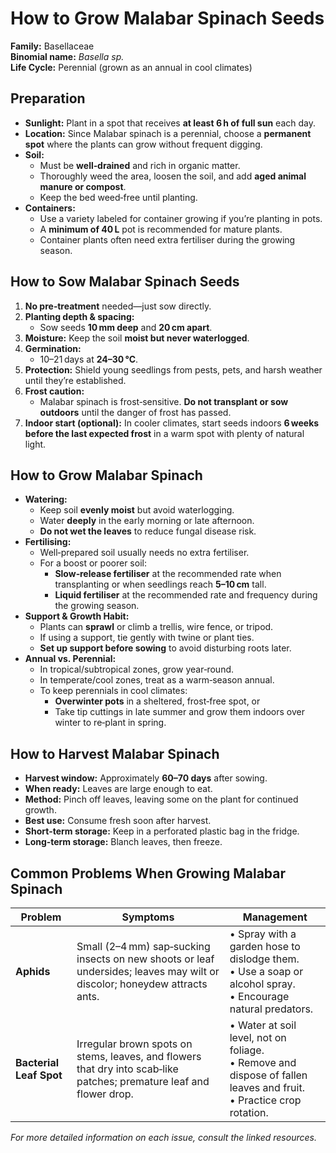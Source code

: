# How to Grow Malabar Spinach Seeds

**Family:** Basellaceae  
**Binomial name:** *Basella sp.*  
**Life Cycle:** Perennial (grown as an annual in cool climates)

## Preparation

- **Sunlight:** Plant in a spot that receives **at least 6 h of full sun** each day.  
- **Location:** Since Malabar spinach is a perennial, choose a **permanent spot** where the plants can grow without frequent digging.  
- **Soil:**  
  - Must be **well‑drained** and rich in organic matter.  
  - Thoroughly weed the area, loosen the soil, and add **aged animal manure or compost**.  
  - Keep the bed weed‑free until planting.  
- **Containers:**  
  - Use a variety labeled for container growing if you’re planting in pots.  
  - A **minimum of 40 L** pot is recommended for mature plants.  
  - Container plants often need extra fertiliser during the growing season.

## How to Sow Malabar Spinach Seeds

1. **No pre‑treatment** needed—just sow directly.  
2. **Planting depth & spacing:**  
   - Sow seeds **10 mm deep** and **20 cm apart**.  
3. **Moisture:** Keep the soil **moist but never waterlogged**.  
4. **Germination:**  
   - 10–21 days at **24–30 °C**.  
5. **Protection:** Shield young seedlings from pests, pets, and harsh weather until they’re established.  
6. **Frost caution:**  
   - Malabar spinach is frost‑sensitive. **Do not transplant or sow outdoors** until the danger of frost has passed.  
7. **Indoor start (optional):** In cooler climates, start seeds indoors **6 weeks before the last expected frost** in a warm spot with plenty of natural light.

## How to Grow Malabar Spinach

- **Watering:**  
  - Keep soil **evenly moist** but avoid waterlogging.  
  - Water **deeply** in the early morning or late afternoon.  
  - **Do not wet the leaves** to reduce fungal disease risk.  
- **Fertilising:**  
  - Well‑prepared soil usually needs no extra fertiliser.  
  - For a boost or poorer soil:  
    - **Slow‑release fertiliser** at the recommended rate when transplanting or when seedlings reach **5–10 cm** tall.  
    - **Liquid fertiliser** at the recommended rate and frequency during the growing season.  
- **Support & Growth Habit:**  
  - Plants can **sprawl** or climb a trellis, wire fence, or tripod.  
  - If using a support, tie gently with twine or plant ties.  
  - **Set up support before sowing** to avoid disturbing roots later.  
- **Annual vs. Perennial:**  
  - In tropical/subtropical zones, grow year‑round.  
  - In temperate/cool zones, treat as a warm‑season annual.  
  - To keep perennials in cool climates:  
    - **Overwinter pots** in a sheltered, frost‑free spot, or  
    - Take tip cuttings in late summer and grow them indoors over winter to re‑plant in spring.

## How to Harvest Malabar Spinach

- **Harvest window:** Approximately **60–70 days** after sowing.  
- **When ready:** Leaves are large enough to eat.  
- **Method:** Pinch off leaves, leaving some on the plant for continued growth.  
- **Best use:** Consume fresh soon after harvest.  
- **Short‑term storage:** Keep in a perforated plastic bag in the fridge.  
- **Long‑term storage:** Blanch leaves, then freeze.

## Common Problems When Growing Malabar Spinach

| Problem | Symptoms | Management |
|---------|----------|------------|
| **Aphids** | Small (2–4 mm) sap‑sucking insects on new shoots or leaf undersides; leaves may wilt or discolor; honeydew attracts ants. | • Spray with a garden hose to dislodge them. <br>• Use a soap or alcohol spray. <br>• Encourage natural predators. |
| **Bacterial Leaf Spot** | Irregular brown spots on stems, leaves, and flowers that dry into scab‑like patches; premature leaf and flower drop. | • Water at soil level, not on foliage. <br>• Remove and dispose of fallen leaves and fruit. <br>• Practice crop rotation. |

*For more detailed information on each issue, consult the linked resources.*